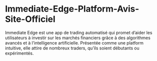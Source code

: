 # Immediate-Edge-Platform-Avis-Site-Officiel
Immediate Edge est une app de trading automatisé qui promet d’aider les utilisateurs à investir sur les marchés financiers grâce à des algorithmes avancés et à l’intelligence artificielle. Présentée comme une platform intuitive, elle attire de nombreux traders, qu’ils soient débutants ou expérimentés.
